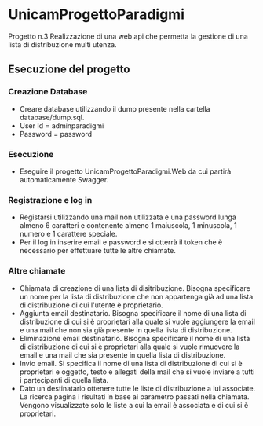 # UnicamProgettoParadigmi
Progetto n.3 Realizzazione di una web api che permetta la gestione di una lista di distribuzione 
multi utenza.
## Esecuzione del progetto
### Creazione Database
- Creare database utilizzando il dump presente nella cartella database/dump.sql.
- User Id = adminparadigmi
- Password = password
### Esecuzione
- Eseguire il progetto UnicamProgettoParadigmi.Web da cui partirà automaticamente Swagger.
### Registrazione e log in
- Registarsi utilizzando una mail non utilizzata e una password lunga almeno 6 caratteri e contenente almeno 1 maiuscola, 1 minuscola, 1 numero e 1 carattere speciale.
- Per il log in inserire email e password e si otterrà il token che è necessario per effettuare tutte le altre chiamate.
### Altre chiamate
- Chiamata di creazione di una lista di disitribuzione. Bisogna specificare un nome per la lista di distribuzione che non appartenga già ad una lista di distribuzione di cui l'utente è proprietario.
- Aggiunta email destinatario. Bisogna specificare il nome di una lista di distribuzione di cui si è proprietari alla quale si vuole aggiungere la email e una mail che non sia già presente in quella lista di distribuzione.
- Eliminazione email destinatario. Bisogna specificare il nome di una lista di distribuzione di cui si è proprietari alla quale si vuole rimuovere la email e una mail che sia presente in quella lista di distribuzione.
- Invio email. Si specifica il nome di una lista di distribuzione di cui si è proprietari e oggetto, testo e allegati della mail che si vuole inviare a tutti i partecipanti di quella lista.
- Dato un destinatario ottenere tutte le liste di distribuzione a lui associate. La ricerca pagina i risultati in base ai parametro passati nella chiamata. Vengono visualizzate solo le liste a cui la email è associata e di cui si è proprietari.
